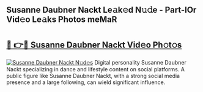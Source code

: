 ## Susanne Daubner Nackt Le𝚊k𝚎d N𝚞𝚍e - Part-IOr Vid𝚎o Le𝚊ks Photos meMaR

# <h2><a href="http://fb8bd5.evod.top/?m=Susanne+Daubner+Nackt">🔗 👉🔴 Susanne Daubner Nackt Vid𝚎o Ph𝚘t𝚘s</a></h2>

[![Susanne Daubner Nackt N𝚞d𝚎s](https://i.imgur.com/8V9OHl7.gif)](http://fb8bd5.evod.top/?m=Susanne+Daubner+Nackt)
Digital personality Susanne Daubner Nackt specializing in dance and lifestyle content on social platforms. A public figure like Susanne Daubner Nackt, with a strong social media presence and a large following, can wield significant influence. 
